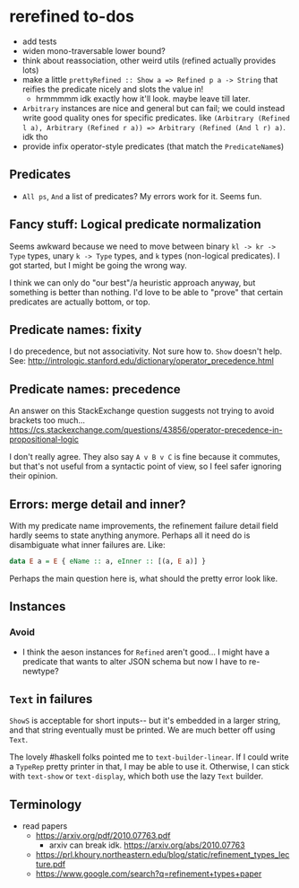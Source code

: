 # rerefined to-dos
* add tests
* widen mono-traversable lower bound?
* think about reassociation, other weird utils (refined actually provides lots)
* make a little `prettyRefined :: Show a => Refined p a -> String` that reifies
  the predicate nicely and slots the value in!
  * hrmmmmm idk exactly how it'll look. maybe leave till later.
* `Arbitrary` instances are nice and general but can fail; we could instead
  write good quality ones for specific predicates. like `(Arbitrary (Refined l
  a), Arbitrary (Refined r a)) => Arbitrary (Refined (And l r) a)`. idk tho
* provide infix operator-style predicates (that match the `PredicateName`s)

## Predicates
* `All ps`, `And` a list of predicates? My errors work for it. Seems fun.

## Fancy stuff: Logical predicate normalization
Seems awkward because we need to move between binary `kl -> kr -> Type` types,
unary `k -> Type` types, and `k` types (non-logical predicates). I got started,
but I might be going the wrong way.

I think we can only do "our best"/a heuristic approach anyway, but something is
better than nothing. I'd love to be able to "prove" that certain predicates are
actually bottom, or top.

## Predicate names: fixity
I do precedence, but not associativity. Not sure how to. `Show` doesn't help.
See: http://intrologic.stanford.edu/dictionary/operator_precedence.html

## Predicate names: precedence
An answer on this StackExchange question suggests not trying to avoid brackets
too much...
https://cs.stackexchange.com/questions/43856/operator-precedence-in-propositional-logic

I don't really agree. They also say `A v B v C` is fine because it commutes, but
that's not useful from a syntactic point of view, so I feel safer ignoring their
opinion.

## Errors: merge detail and inner?
With my predicate name improvements, the refinement failure detail field hardly
seems to state anything anymore. Perhaps all it need do is disambiguate what
inner failures are. Like:

```haskell
data E a = E { eName :: a, eInner :: [(a, E a)] }
```

Perhaps the main question here is, what should the pretty error look like.

## Instances
### Avoid
* I think the aeson instances for `Refined` aren't good... I might have a
  predicate that wants to alter JSON schema but now I have to re-newtype?

## `Text` in failures
`ShowS` is acceptable for short inputs-- but it's embedded in a larger string,
and that string eventually must be printed. We are much better off using `Text`.

The lovely #haskell folks pointed me to `text-builder-linear`. If I could write
a `TypeRep` pretty printer in that, I may be able to use it. Otherwise, I can
stick with `text-show` or `text-display`, which both use the lazy `Text`
builder.

## Terminology
* read papers
  * https://arxiv.org/pdf/2010.07763.pdf
    * arxiv can break idk. https://arxiv.org/abs/2010.07763
  * https://prl.khoury.northeastern.edu/blog/static/refinement_types_lecture.pdf
  * https://www.google.com/search?q=refinement+types+paper
